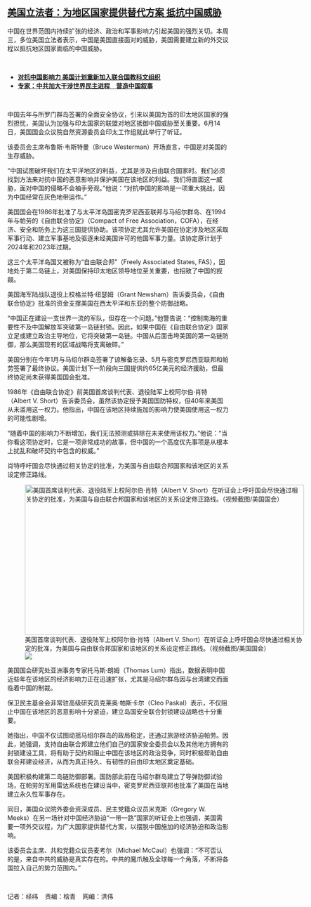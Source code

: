 <!--1686792813000-->
[美国立法者：为地区国家提供替代方案 抵抗中国威胁](https://www.rfa.org/mandarin/yataibaodao/junshiwaijiao/jw-06142023140029.html)
------

<p><span style="font-weight: 400;">中国在世界范围内持续扩张的经济、政治和军事影响力引起美国的强烈关切。本周三，多位美国立法者表示，中国是美国直接面对的威胁，美国需要建立新的外交议程以抵抗地区国家面临的中国威胁。</span></p><p><span class="result-title"> </span></p><ul><li><a href="https://www.rfa.org/mandarin/Xinwen/9-06122023150647.html"><strong>对抗中国影响力 美国计划重新加入联合国教科文组织</strong></a></li><li><strong><a href="https://www.rfa.org/mandarin/yataibaodao/junshiwaijiao/jw-03232023112408.html">专家：中共加大干涉世界民主进程　营造中国叙事</a></strong></li></ul><p><span class="result-title"> </span></p><p><span style="font-weight: 400;">中国去年与所罗门群岛签署的全面安全协议，引来以美国为首的印太地区国家的强烈担忧，美国认为加强与印太国家的联盟对地区抵御中国威胁至关重要。6月14日，美国国会众议院自然资源委员会印太工作组就此举行了听证。</span></p><p><span style="font-weight: 400;">该委员会主席布鲁斯·韦斯特曼（Bruce Westerman）开场直言，中国是对美国的生存威胁。</span></p><p><span style="font-weight: 400;">“中国试图破坏我们在太平洋地区的利益，尤其是涉及自由联合国家时。我们必须找到方法来对抗中国的恶意影响并保护美国在该地区的利益。我们将直面这一威胁，面对中国的侵略不会袖手旁观。”他说：“对抗中国的影响是一项重大挑战，因为中国经常在灰色地带运作。”</span></p><p><span style="font-weight: 400;">美国国会在1986年批准了与太平洋岛国密克罗尼西亚联邦与马绍尔群岛、在1994年与帕劳的《自由联合协定》（Compact of Free Association，COFA），在经济、安全和防务上为这三国提供协助。该项协定尤其允许美国在协定涉及地区采取军事行动、建立军事基地及驱逐未经美国许可的他国军事力量。该协定原计划于2024年和2023年过期。</span></p><p><span style="font-weight: 400;">这三个太平洋岛国又被称为“自由联合邦”（Freely Associated States, FAS），因地处于第二岛链上，对美国保持印太地区领导地位至关重要，也招致了中国的觊觎。</span></p><p><span style="font-weight: 400;">美国海军陆战队退役上校格兰特·纽瑟姆（Grant Newsham）告诉委员会，《自由联合协定》批准的资金支撑美国在西太平洋和东亚的整个防御战略。</span></p><p><span style="font-weight: 400;">“中国正在建设一支世界一流的军队，但存在一个问题。”他警告说：“控制南海的重要性不及中国解放军突破第一岛链封锁。因此，如果中国在《自由联合协定》国家立足或建立政治主导地位，它将突破第一岛链。中国从后面击垮美国的第一岛链防御，那么美国现有的区域战略将支离破碎。”</span></p><p><span style="font-weight: 400;">美国分别在今年1月与马绍尔群岛签署了谅解备忘录、5月与密克罗尼西亚联邦和帕劳签署了最终协议。美国计划下一阶段向三国提供约65亿美元的经济援助，但最终协定尚未获得美国国会批准。</span></p><p><span style="font-weight: 400;">1986年《自由联合协定》前美国首席谈判代表、退役陆军上校阿尔伯·肖特（Albert V. Short）告诉委员会，虽然该协定授予美国国防特权，但40年来美国从未滥用这一权力。他指出，中国在该地区持续施加的影响力使美国使用这一权力的可能性剧增。</span></p><p><span style="font-weight: 400;">“随着中国的影响力不断增加，我们无法预测或排除在未来使用该权力。”他说：“当你看这项协定时，它是一项非常成功的故事，但中国的一个高度优先事项是从根本上扰乱和破坏契约中包含的权威。”</span></p><p><span style="font-weight: 400;">肖特呼吁国会尽快通过相关协定的批准，为美国与自由联合邦国家和该地区的关系设定修正路线。</span></p><p><span style="font-weight: 400;"><figure class="image-richtext image-inline captioned" style="width:636px;"><img alt="美国首席谈判代表、退役陆军上校阿尔伯·肖特（Albert V. Short）在听证会上呼吁国会尽快通过相关协定的批准，为美国与自由联合邦国家和该地区的关系设定修正路线。（视频截图/美国国会）" height="342" src="https://www.rfa.org/mandarin/yataibaodao/junshiwaijiao/jw-06142023140029.html/jw9.jpg/@@images/8449595a-4eba-4e4d-9de8-bf5b6278c363.png" title="jw9.jpg" width="636"/><figcaption class="image-caption">美国首席谈判代表、退役陆军上校阿尔伯·肖特（Albert V. Short）在听证会上呼吁国会尽快通过相关协定的批准，为美国与自由联合邦国家和该地区的关系设定修正路线。（视频截图/美国国会）</figcaption><small></small><div id="zoomattribute"><a data-caption="美国首席谈判代表、退役陆军上校阿尔伯·肖特（Albert V. Short）在听证会上呼吁国会尽快通过相关协定的批准，为美国与自由联合邦国家和该地区的关系设定修正路线。（视频截图/美国国会）" data-fancybox="" href="https://www.rfa.org/mandarin/yataibaodao/junshiwaijiao/jw-06142023140029.html/jw9.jpg" id="single_image" title="美国首席谈判代表、退役陆军上校阿尔伯·肖特（Albert V. Short）在听证会上呼吁国会尽快通过相关协定的批准，为美国与自由联合邦国家和该地区的关系设定修正路线。（视频截图/美国国会）"><img src="/++plone++rfa-resources/img/icon-zoom.png"/></a></div></figure></span></p><p><span style="font-weight: 400;">美国国会研究处亚洲事务专家托马斯·朗姆（Thomas Lum）指出，数据表明中国近些年在该地区的经济影响力正在迅速扩张，尤其是马绍尔群岛因与台湾建交而面临着中国的制裁。</span></p><p><span style="font-weight: 400;">保卫民主基金会非常驻高级研究员克莱奥·帕斯卡尔（Cleo Paskal）表示，不仅阻止中国在该地区的恶意影响十分紧迫，建立岛国安全联合封锁建设战略也十分重要。</span></p><p><span style="font-weight: 400;">她指出，中国不仅试图动摇马绍尔群岛的政局稳定，还通过旅游经济胁迫帕劳。因此，她强调，支持自由联合邦建立他们自己的国家安全委员会以及其他地方拥有的封锁建设工具，将有助于契约和阻止中国在该地区的政治竞争，同时积极帮助自由联合邦建设经济，从而为真正持久、有韧性的自由印太地区奠定基础。</span></p><p><span style="font-weight: 400;">美国积极构建第二岛链防御部署。国防部此前在马绍尔群岛建立了导弹防御试验场，在帕劳的军用雷达系统也在建设当中，密克罗尼西亚联邦也批准了美国在当地建立永久性军事存在。</span></p><p><span style="font-weight: 400;">同日，美国众议院外委会资深成员、民主党籍众议员米克斯（Gregory W. Meeks）在另一场针对中国经济胁迫“一带一路”国家的听证会上也强调，美国需要一项外交议程，为广大国家提供替代方案，以摆脱中国施加的经济胁迫和政治影响。</span></p><p><span style="font-weight: 400;">该委员会主席、共和党籍众议员麦考尔（Michael McCaul）也强调：“不可否认的是，来自中共的威胁是真实存在的。中共的魔爪触及全球每一个角落，不断将各国拉入自己的势力范围内。”</span></p><p><span class="result-title"> </span></p><p><span style="font-weight: 400;">记者：经纬    责编：梒青    网编：洪伟</span></p>
